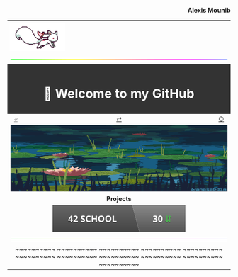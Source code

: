 <p align="right"><b>Alexis Mounib</b></p>
<table align="center" width="100%"">
	<!--------------------------->
	<!-- Icon                  -->
	<!--------------------------->
	<tr>
		<td colspan=" 3" align="left" style="padding:5px;">
			<img src="https://raw.githubusercontent.com/zoyern/zoyern/main/assets/images/icon.gif" height="64">
		</td>
	</tr>
	<!-- Séparateur -->
	<tr>
		<td colspan="3">
			<img src="https://raw.githubusercontent.com/zoyern/zoyern/main/assets/images/sep.gif" width="100%" height="10px">
		</td>
	</tr>
	<!--------------------------->
	<!-- Welcome message       -->
	<!--------------------------->
	<tr>
		<td colspan="3" align="center" bgcolor="#333" style="color: #fff; font-weight: bold; padding: 10px;">
			<h1>👋 Welcome to my GitHub </h1>
		</td>
	</tr>
	<!--------------------------->
	<!-- Navbar                -->
	<!--------------------------->
	<tr>
		<td align="left" width="33%">
			<a href="https://github.com/zoyern/zoyern/tree/main" style="
        padding: 4px 8px;
        border-radius: 2px;
        width: 60px;
        height: 30px;
        text-align: center;
        color:gray;" ">⤶</a>
    </td>
    <td align="center" width="33%">
					<a href="https://github.com/zoyern?tab=repositories" style="
        padding: 4px 8px;
        border-radius: 2px;
        width: 60px;
        height: 30px;
        text-align: center;
      ">⇄</a>
			</td>
			<td align="right" width="33%">
				<a href="https://github.com/zoyern" style="
        padding: 4px 8px;
        border-radius: 2px;
        width: 60px;
        height: 30px;
        text-align: center;
      ">⌬</a>
			</td>
		</tr>
		<!--------------------------->
		<!-- Banner                -->
		<!--------------------------->
		<tr>
			<td colspan="3">
				<img src="https://raw.githubusercontent.com/zoyern/zoyern/main/assets/images/banner.gif" width="100%" height="150px">
			</td>
		</tr>
		<!--------------------------->
		<!-- Projets               -->
		<!--------------------------->
		<tr>
			<td align="center" colspan="3" width="100%">
				<b>Projects</b>
			</td>
		</tr>
		<tr>
			<td align="center" colspan="3" width="100%">
				<a href="https://github.com/zoyern/42_school">
					<img src="https://raw.githubusercontent.com/zoyern/zoyern/main/assets/navigation/42_school_commits.svg?raw=true"
						alt="42_school ">
				</a>
			</td>
		</tr>
		<!-- Séparateur -->
		<tr>
			<td colspan="3">
				<img src="https://raw.githubusercontent.com/zoyern/zoyern/main/assets/images/sep.gif" width="100%" height="10px">
			</td>
		</tr>
<tr>
  <td align="center" colspan="3" width="100%">
	<span>~</span><span>~</span><span>~</span><span>~</span><span>~</span><span>~</span><span>~</span><span>~</span><span>~</span><span>~</span>
	<span>~</span><span>~</span><span>~</span><span>~</span><span>~</span><span>~</span><span>~</span><span>~</span><span>~</span><span>~</span>
	<span>~</span><span>~</span><span>~</span><span>~</span><span>~</span><span>~</span><span>~</span><span>~</span><span>~</span><span>~</span>
	<span>~</span><span>~</span><span>~</span><span>~</span><span>~</span><span>~</span><span>~</span><span>~</span><span>~</span><span>~</span>
	<span>~</span><span>~</span><span>~</span><span>~</span><span>~</span><span>~</span><span>~</span><span>~</span><span>~</span><span>~</span>
	<span>~</span><span>~</span><span>~</span><span>~</span><span>~</span><span>~</span><span>~</span><span>~</span><span>~</span><span>~</span>
	<span>~</span><span>~</span><span>~</span><span>~</span><span>~</span><span>~</span><span>~</span><span>~</span><span>~</span><span>~</span>
	<span>~</span><span>~</span><span>~</span><span>~</span><span>~</span><span>~</span><span>~</span><span>~</span><span>~</span><span>~</span>
	<span>~</span><span>~</span><span>~</span><span>~</span><span>~</span><span>~</span><span>~</span><span>~</span><span>~</span><span>~</span>
	<span>~</span><span>~</span><span>~</span><span>~</span><span>~</span><span>~</span><span>~</span><span>~</span><span>~</span><span>~</span>
	<span>~</span><span>~</span><span>~</span><span>~</span><span>~</span><span>~</span><span>~</span><span>~</span><span>~</span><span>~</span>
</td>
</tr>
</table>
